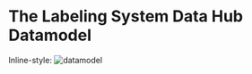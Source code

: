 # The Labeling System Data Hub Datamodel

Inline-style:
![datamodel](tree/master/img/datamodel.jpg)
